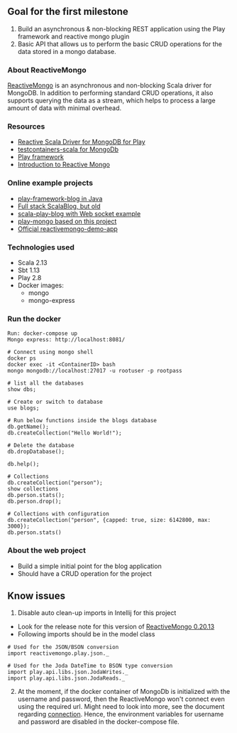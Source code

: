 ## Goal for the first milestone

1. Build an asynchronous & non-blocking REST application using the Play framework and reactive mongo plugin
2. Basic API that allows us to perform the basic CRUD operations for the data stored in a mongo database.

### About ReactiveMongo
[ReactiveMongo](http://reactivemongo.org/) is an asynchronous and non-blocking Scala driver for MongoDB. 
In addition to performing standard CRUD operations, it also supports querying the data as a stream, which helps to process a large amount of data with minimal overhead.

### Resources
- [Reactive Scala Driver for MongoDB for Play](http://reactivemongo.org/releases/1.0/documentation/tutorial/play.html)
- [testcontainers-scala for MongoDb](https://github.com/testcontainers/testcontainers-scala)
- [Play framework](https://www.playframework.com/)
- [Introduction to Reactive Mongo](https://www.baeldung.com/scala/mongo-reactive-intro)

### Online example projects
- [play-framework-blog in Java](https://github.com/reljicd/play-framework-blog)
- [Full stack ScalaBlog, but old](https://github.com/kairos34/ScalaBlog)
- [scala-play-blog with Web socket example](https://github.com/mykisscool/scala-play-blog)
- [play-mongo based on this project](https://github.com/smahjoub/play-mongo)
- [Official reactivemongo-demo-app](https://github.com/ReactiveMongo/reactivemongo-demo-app)

### Technologies used
- Scala 2.13
- Sbt 1.13
- Play 2.8
- Docker images:
  - mongo
  - mongo-express
    
### Run the docker 
```
Run: docker-compose up
Mongo express: http://localhost:8081/

# Connect using mongo shell
docker ps
docker exec -it <ContainerID> bash
mongo mongodb://localhost:27017 -u rootuser -p rootpass

# list all the databases
show dbs;

# Create or switch to database
use blogs;

# Run below functions inside the blogs database
db.getName();
db.createCollection("Hello World!");

# Delete the database
db.dropDatabase();

db.help();

# Collections
db.createCollection("person");
show collections
db.person.stats();
db.person.drop();

# Collections with configuration
db.createCollection("person", {capped: true, size: 6142800, max: 3000});
db.person.stats()
```

### About the web project
- Build a simple initial point for the blog application
- Should have a CRUD operation for the project

## Know issues
1. Disable auto clean-up imports in Intellij for this project
  - Look for the release note for this version of [ReactiveMongo 0.20.13](http://reactivemongo.org/releases/0.1x/documentation/release-details.html)
  - Following imports should be in the model class
```
# Used for the JSON/BSON conversion
import reactivemongo.play.json._

# Used for the Joda DateTime to BSON type conversion 
import play.api.libs.json.JodaWrites._
import play.api.libs.json.JodaReads._
```
2. At the moment, if the docker container of MongoDb is initialized with the username and password, then the ReactiveMongo won't connect even using the required url.
Might need to look into more, see the document regarding [connection](http://reactivemongo.org/releases/1.0/documentation/tutorial/connect-database.html). 
   Hence, the environment variables for username and password are disabled in the docker-compose file.